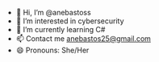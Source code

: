 - 👋 Hi, I’m @anebastoss
- 👀 I’m interested in cybersecurity
- 🌱 I’m currently learning C#
- 📫 Contact me anebastos25@gmail.com
- 😄 Pronouns: She/Her

<!---
anebastoss/anebastoss is a special repository because its `README.md` (this file) appears on your GitHub profile.
--->
